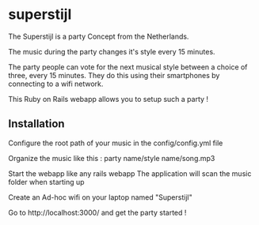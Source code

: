 superstijl
==========

The Superstijl is a party Concept from the Netherlands.

The music during the party changes it's style every 15 minutes.

The party people can vote for the next musical style between a choice of three, every 15 minutes.
They do this using their smartphones by connecting to a wifi network.

This Ruby on Rails webapp allows you to setup such a party !

Installation
------------

Configure the root path of your music in the config/config.yml file

Organize the music like this :
party name/style name/song.mp3

Start the webapp like any rails webapp
The application will scan the music folder when starting up

Create an Ad-hoc wifi on your laptop named "Superstijl"

Go to http://localhost:3000/ and get the party started !